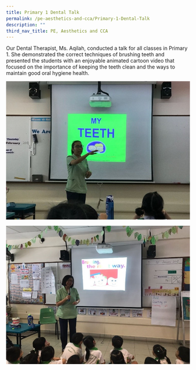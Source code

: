 ```yaml
---
title: Primary 1 Dental Talk
permalink: /pe-aesthetics-and-cca/Primary-1-Dental-Talk
description: ""
third_nav_title: PE, Aesthetics and CCA
---
```


Our Dental Therapist, Ms. Aqilah, conducted a talk for all classes in Primary 1. She demonstrated the correct techniques of brushing teeth and presented the students with an enjoyable animated cartoon video that focused on the importance of keeping the teeth clean and the ways to maintain good oral hygiene health.

![](/images/DT_1.jpg)

![](/images/DT_3.jpg)